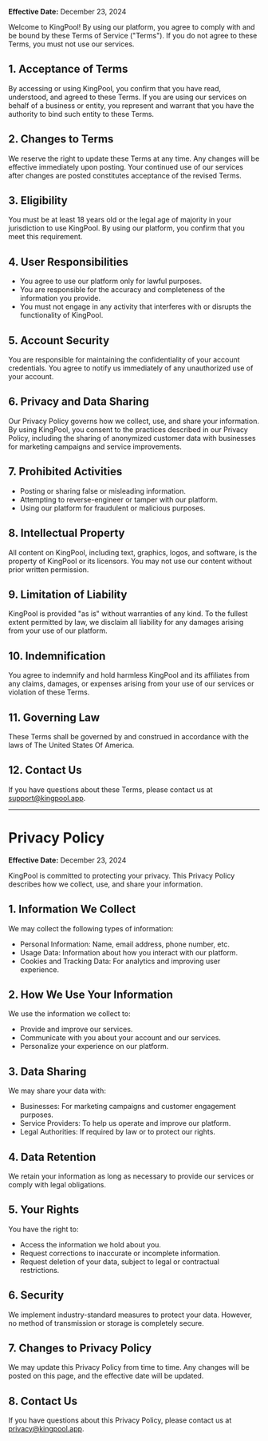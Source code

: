 <!-- # Terms of Service -->

**Effective Date:** December 23, 2024

Welcome to KingPool! By using our platform, you agree to comply with and be bound by these Terms of Service ("Terms"). If you do not agree to these Terms, you must not use our services.

## 1. Acceptance of Terms
By accessing or using KingPool, you confirm that you have read, understood, and agreed to these Terms. If you are using our services on behalf of a business or entity, you represent and warrant that you have the authority to bind such entity to these Terms.

## 2. Changes to Terms
We reserve the right to update these Terms at any time. Any changes will be effective immediately upon posting. Your continued use of our services after changes are posted constitutes acceptance of the revised Terms.

## 3. Eligibility
You must be at least 18 years old or the legal age of majority in your jurisdiction to use KingPool. By using our platform, you confirm that you meet this requirement.

## 4. User Responsibilities
- You agree to use our platform only for lawful purposes.
- You are responsible for the accuracy and completeness of the information you provide.
- You must not engage in any activity that interferes with or disrupts the functionality of KingPool.

## 5. Account Security
You are responsible for maintaining the confidentiality of your account credentials. You agree to notify us immediately of any unauthorized use of your account.

## 6. Privacy and Data Sharing
Our Privacy Policy governs how we collect, use, and share your information. By using KingPool, you consent to the practices described in our Privacy Policy, including the sharing of anonymized customer data with businesses for marketing campaigns and service improvements.

## 7. Prohibited Activities
- Posting or sharing false or misleading information.
- Attempting to reverse-engineer or tamper with our platform.
- Using our platform for fraudulent or malicious purposes.

## 8. Intellectual Property
All content on KingPool, including text, graphics, logos, and software, is the property of KingPool or its licensors. You may not use our content without prior written permission.

## 9. Limitation of Liability
KingPool is provided "as is" without warranties of any kind. To the fullest extent permitted by law, we disclaim all liability for any damages arising from your use of our platform.

## 10. Indemnification
You agree to indemnify and hold harmless KingPool and its affiliates from any claims, damages, or expenses arising from your use of our services or violation of these Terms.

## 11. Governing Law
These Terms shall be governed by and construed in accordance with the laws of The United States Of America.

## 12. Contact Us
If you have questions about these Terms, please contact us at support@kingpool.app.



---



# Privacy Policy

**Effective Date:** December 23, 2024

KingPool is committed to protecting your privacy. This Privacy Policy describes how we collect, use, and share your information.

## 1. Information We Collect
We may collect the following types of information:
- Personal Information: Name, email address, phone number, etc.
- Usage Data: Information about how you interact with our platform.
- Cookies and Tracking Data: For analytics and improving user experience.

## 2. How We Use Your Information
We use the information we collect to:
- Provide and improve our services.
- Communicate with you about your account and our services.
- Personalize your experience on our platform.

## 3. Data Sharing
We may share your data with:
- Businesses: For marketing campaigns and customer engagement purposes.
- Service Providers: To help us operate and improve our platform.
- Legal Authorities: If required by law or to protect our rights.

## 4. Data Retention
We retain your information as long as necessary to provide our services or comply with legal obligations.

## 5. Your Rights
You have the right to:
- Access the information we hold about you.
- Request corrections to inaccurate or incomplete information.
- Request deletion of your data, subject to legal or contractual restrictions.

## 6. Security
We implement industry-standard measures to protect your data. However, no method of transmission or storage is completely secure.

## 7. Changes to Privacy Policy
We may update this Privacy Policy from time to time. Any changes will be posted on this page, and the effective date will be updated.

## 8. Contact Us
If you have questions about this Privacy Policy, please contact us at privacy@kingpool.app.
